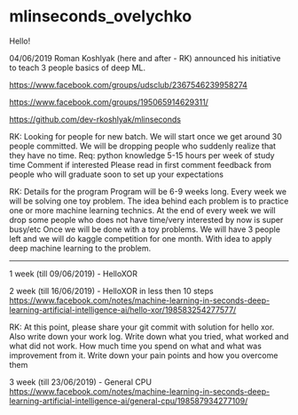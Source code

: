 # mlinseconds_ovelychko

Hello!

04/06/2019 Roman Koshlyak (here and after - RK) announced his initiative to teach 3 people basics of deep ML. 

https://www.facebook.com/groups/udsclub/2367546239958274

https://www.facebook.com/groups/195065914629311/

https://github.com/dev-rkoshlyak/mlinseconds

RK: Looking for people for new batch.
    We will start once we get around 30 people committed. We will be dropping people who suddenly realize that they have no time.
    Req:
    python knowledge
    5-15 hours per week of study time
    Comment if interested
    Please read in first comment feedback from people who will graduate soon to set up your expectations
      
RK: Details for the program
    Program will be 6-9 weeks long. Every week we will be solving one toy problem. 
    The idea behind each problem is to practice one or more machine learning technics. 
    At the end of every week we will drop some people who does not have time/very interested by now is super busy/etc
    Once we will be done with a toy problems. We will have 3 people left and we will do kaggle competition for one month. 
    With idea to apply deep machine learning to the problem.

--------------------------------------------------------------------------------------

1 week (till 09/06/2019) - HelloXOR

2 week (till 16/06/2019) - HelloXOR in less then 10 steps
https://www.facebook.com/notes/machine-learning-in-seconds-deep-learning-artificial-intelligence-ai/hello-xor/198583254277577/

RK: At this point, please share your git commit with solution for hello xor. 
    Also write down your work log. Write down what you tried, what worked and what did not work. 
    How much time you spend on what and what was improvement from it. Write down your pain points and how you overcome them

3 week (till 23/06/2019) - General CPU
https://www.facebook.com/notes/machine-learning-in-seconds-deep-learning-artificial-intelligence-ai/general-cpu/198587934277109/

